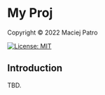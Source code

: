 # My Proj

Copyright &copy; 2022 Maciej Patro

[![License: MIT](https://img.shields.io/badge/License-MIT-yellow.svg)](https://opensource.org/licenses/MIT)

## Introduction

TBD.
